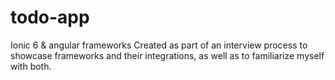 # todo-app
Ionic 6 & angular frameworks
Created as part of an interview process to showcase frameworks and their integrations, as well as to familiarize myself with both.
